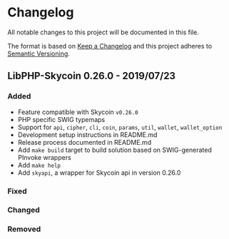 # Changelog

All notable changes to this project will be documented in this file.

The format is based on [Keep a Changelog](http://keepachangelog.com/en/1.0.0/)
and this project adheres to [Semantic Versioning](http://semver.org/spec/v2.0.0.html).

## LibPHP-Skycoin 0.26.0 - 2019/07/23

### Added

- Feature compatible with Skycoin `v0.26.0`
- PHP specific SWIG typemaps
- Support for `api`, `cipher`, `cli`, `coin`, `params`, `util`, `wallet`, `wallet_option`
- Development setup instructions in README.md
- Release process documented in README.md
- Add `make build` target to build solution based on SWIG-generated PInvoke wrappers
- Add `make help`
- Add `skyapi`, a wrapper for Skycoin api in version 0.26.0


### Fixed

### Changed

### Removed

